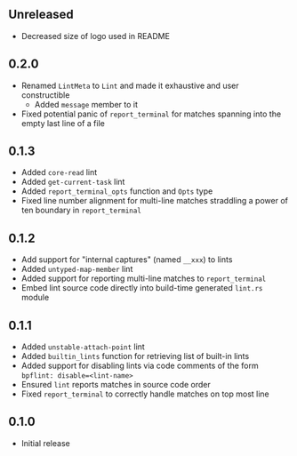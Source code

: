 Unreleased
----------
- Decreased size of logo used in README


0.2.0
-----
- Renamed `LintMeta` to `Lint` and made it exhaustive and user
  constructible
  - Added `message` member to it
- Fixed potential panic of `report_terminal` for matches spanning into
  the empty last line of a file


0.1.3
-----
- Added `core-read` lint
- Added `get-current-task` lint
- Added `report_terminal_opts` function and `Opts` type
- Fixed line number alignment for multi-line matches straddling a power
  of ten boundary in `report_terminal`


0.1.2
-----
- Add support for "internal captures" (named `__xxx`) to lints
- Added `untyped-map-member` lint
- Added support for reporting multi-line matches to `report_terminal`
- Embed lint source code directly into build-time generated `lint.rs`
  module


0.1.1
-----
- Added `unstable-attach-point` lint
- Added `builtin_lints` function for retrieving list of built-in lints
- Added support for disabling lints via code comments of the form
  `bpflint: disable=<lint-name>`
- Ensured `lint` reports matches in source code order
- Fixed `report_terminal` to correctly handle matches on top most line


0.1.0
-----
- Initial release
